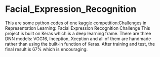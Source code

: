 # Facial_Expression_Recognition

This are some python codes of one kaggle competition:Challenges in Representation Learning: Facial Expression Recognition Challenge
This project is built on Keras which is a deep learning frame. There are three DNN models: VGG16, Inception, Xception and all of them are handmade rather than using the built-in function of Keras. After training and test, the final result is 67% which is encouraging.
